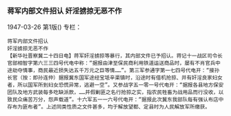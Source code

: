 ### 蒋军内部文件招认  奸淫掳掠无恶不作

1947-03-26
第1版()
专栏：

    蒋军内部文件招认
    奸淫掳掠无恶不作
    【新华社晋察冀二十四日电】蒋军奸淫掳掠等暴行，其内部文件已予招认。蒋记十一战区司令长官部相智字第六三三四号代电中称：“据报由津至保民商利用铁道运送商品时，屡有不肖官兵中途劫夺情事，商民最近损失达五千万元之巨等情……”。第三军参通字第一七四号代电开：“接孙长官（按：即孙连仲）据报冀东国军途经宝坻辛渠镇时，沿途时有借机抢掠、并有奸淫良家妇女者，所以国军所到妇女恐慌异常，逃避一空”。又参战字五一零一号代电开：“据报各县地方保安团队及地方武装每多吃缺派款，……并假剿匪之名行抢掠之实，指农民牲畜为战用品而行没收，以致民众痛苦万分，怨声载道”。十六军五一一六号代电开：“据报此次冀东我部队每有强认布店中存布为匪布者”。上述同类性质之文件甚多，均于解放望都、定县时为人民解放军所缴获。
